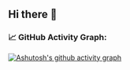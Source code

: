 ## Hi there 👋

### 📈 GitHub Activity Graph:
[![Ashutosh's github activity graph](https://github-readme-activity-graph.vercel.app/graph?username=Garuda-Ya&bg_color=020316&line=e6f7e3&color=e6f7e3&area=true&area_color=f5ca00&point=3fd03f&grid=true&custom_title=Garuda-Ya%20HeartBeat%20Graph&radius=4)](https://github.com/ashutosh00710/github-readme-activity-graph)

